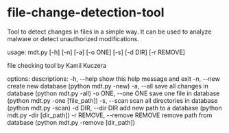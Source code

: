 # file-change-detection-tool
Tool to detect changes in files in a simple way. It can be used to analyze malware or detect unauthorized modifications.

usage: mdt.py [-h] [-n] [-a] [-o ONE] [-s] [-d DIR] [-r REMOVE]

file checking tool by Kamil Kuczera

options:                          descriptions:
  -h, --help                      show this help message and exit
  -n, --new                       create new database (python mdt.py -new)
  -a, --all                       save all changes in database (python mdt.py -all)
  -o ONE, --one ONE               save one file in database (python mdt.py -one [file_path])
  -s, --scan                      scan all directories in database (python mdt.py -scan)
  -d DIR, --dir DIR               add new path to a database (python mdt.py -dir [dir_path])
  -r REMOVE, --remove REMOVE      remove path from database (python mdt.py -remove [dir_path])
